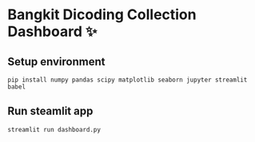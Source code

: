 # Bangkit Dicoding Collection Dashboard :sparkles:

## Setup environment
```
pip install numpy pandas scipy matplotlib seaborn jupyter streamlit babel
```

## Run steamlit app
```
streamlit run dashboard.py
```
